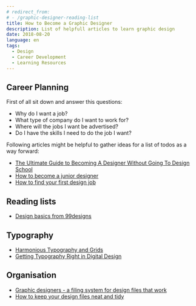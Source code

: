 ```yaml
---
# redirect_from:
# - /graphic-designer-reading-list
title: How to Become a Graphic Designer
description: List of helpfull articles to learn graphic design
date: 2018-08-20
language: en
tags:
  - Design
  - Career Development
  - Learning Resources
---
```


## Career Planning

First of all sit down and answer this questions:

- Why do I want a job?
- What type of company do I want to work for?
- Where will the jobs I want be advertised?
- Do I have the skills I need to do the job I want?

Following articles might be helpful to gather ideas for a list of todos as a way forward:

- [The Ultimate Guide to Becoming A Designer Without Going To Design School](https://trydesignlab.com/blog/ultimate-guide-become-a-designer-without-going-design-school-part-one/)
- [How to become a junior designer](https://www.creativebloq.com/career/become-junior-designer-7133617)
- [How to find your first design job](https://www.creativebloq.com/career/become-junior-designer-7133617)

## Reading lists

- [Design basics from 99designs](https://en.99designs.de/blog/tips/)

## Typography

- [Harmonious Typography and Grids](https://medium.com/tradecraft-traction/harmonious-typography-and-grids-10da490a17d)
- [Getting Typography Right in Digital Design](https://medium.springboard.com/the-guide-to-getting-typography-right-in-digital-design-bb61214ff3ad)

## Organisation

- [Graphic designers - a filing system for design files that work](https://www.woodwing.com/en/blog/graphic-designers-a-filing-system-for-design-files-that-work)
- [How to keep your design files neat and tidy](https://en.99designs.de/blog/tips/how-to-keep-your-design-files-neat-and-tidy/)
